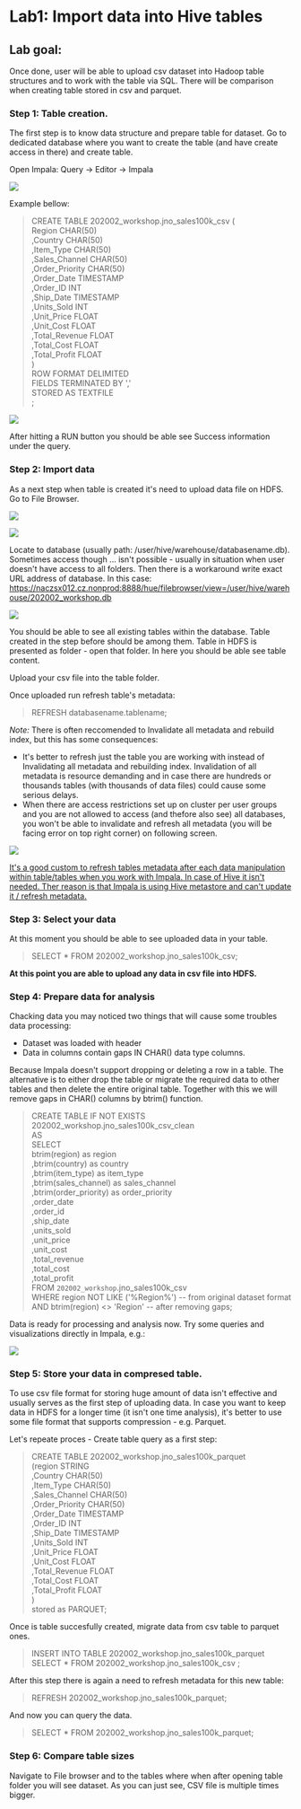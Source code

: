 # Lab1: Import data into Hive tables

## Lab goal: 
Once done, user will be able to upload csv dataset into Hadoop table structures and to work with the table via SQL. There will be comparison when creating table stored in csv and parquet. 

### Step 1: Table creation.
The first step is to know data structure and prepare table for dataset. Go to dedicated database where you want to create the table (and have create access in there) and create table. 

Open Impala: Query -> Editor -> Impala

![](printscreens/Impala.png)

Example bellow: 

> CREATE TABLE 202002_workshop.jno_sales100k_csv ( <br>
> Region CHAR(50)  <br>
> ,Country CHAR(50) <br>
> ,Item_Type CHAR(50) <br>
> ,Sales_Channel CHAR(50) <br>
> ,Order_Priority CHAR(50) <br>
> ,Order_Date TIMESTAMP  <br>
> ,Order_ID INT <br>
> ,Ship_Date TIMESTAMP <br>
> ,Units_Sold INT <br>
> ,Unit_Price FLOAT <br>
> ,Unit_Cost FLOAT <br>
> ,Total_Revenue FLOAT <br>
> ,Total_Cost FLOAT <br>
> ,Total_Profit FLOAT <br>
> ) <br>
> ROW FORMAT DELIMITED <br>
> FIELDS TERMINATED BY ',' <br>
> STORED AS TEXTFILE <br>
> ; <br>

![](printscreens/Create_table.png)

After hitting a RUN button you should be able see Success information under the query. 

### Step 2: Import data
As a next step when table is created it's need to upload data file on HDFS. Go to File Browser. 

![](printscreens/left_menu.png)

![](printscreens/left_menu_files.png)

Locate to database (usually path: /user/hive/warehouse/databasename.db). Sometimes access though ... isn't possible - usually in situation when user doesn't have access to all folders. Then there is a workaround write exact URL address of database. In this case: https://naczsx012.cz.nonprod:8888/hue/filebrowser/view=/user/hive/warehouse/202002_workshop.db

![](printscreens/File_browser.png)


You should be able to see all existing tables within the database. Table created in the step before should be among them. Table in HDFS is presented as folder - open that folder. In here you should be able see table content. 

Upload your csv file into the table folder. 

Once uploaded run refresh table's metadata: 

> REFRESH databasename.tablename; 

<i> Note: </i>
There is often reccomended to Invalidate all metadata and rebuild index, but this has some consequences: 
* It's better to refresh just the table you are working with instead of Invalidating all metadata and rebuilding index. Invalidation of all metadata is resource demanding and in case there are hundreds or thousands tables (with thousands of data files) could cause some serious delays. 
* When there are access restrictions set up on cluster per user groups and you are not allowed to access (and thefore also see) all databases, you won't be able to invalidate and refresh all metadata (you will be facing error on top right corner) on following screen.

![](printscreens/Impala_invalidate.png)


  <u> It's a good custom to refresh tables metadata after each data manipulation within table/tables when you work with Impala. In case of Hive it isn't needed. Ther reason is that Impala is using Hive metastore and can't update it / refresh metadata.  </u>
  
  
  ### Step 3: Select your data
  At this moment you should be able to see uploaded data in your table. 
  
  > SELECT * FROM 202002_workshop.jno_sales100k_csv; 
  
  <b> At this point you are able to upload any data in csv file into HDFS.  </b>
  
  ### Step 4: Prepare data for analysis 
  
  Chacking data you may noticed two things that will cause some troubles data processing: 
  * Dataset was loaded with header
  * Data in columns contain gaps IN CHAR() data type columns. 
  
  Because Impala doesn't support dropping or deleting a row in a table. The alternative is to either drop the table or migrate the required data to other tables and then delete the entire original table. Together with this we will remove gaps in CHAR() columns by btrim() function. 
  
  
> CREATE TABLE IF NOT EXISTS 202002_workshop.jno_sales100k_csv_clean <br> 
> AS  <br>
> SELECT  <br>
> btrim(region) as region <br>
> ,btrim(country) as country <br>
> ,btrim(item_type) as item_type <br>
> ,btrim(sales_channel) as sales_channel <br>
> ,btrim(order_priority) as order_priority <br>
> ,order_date <br>
> ,order_id <br>
> ,ship_date <br>
> ,units_sold <br>
> ,unit_price <br>
> ,unit_cost <br>
> ,total_revenue <br>
> ,total_cost <br>
> ,total_profit <br>
> FROM `202002_workshop`.jno_sales100k_csv <br>
> WHERE region NOT LIKE ('%Region%') -- from original dataset format  <br>
> AND btrim(region) <> 'Region' -- after removing gaps; <br>

Data is ready for processing and analysis now. Try some queries and visualizations directly in Impala, e.g.:


![](printscreens/Impala_graph.png)


  
  ### Step 5: Store your data in compresed table. 
  To use csv file format for storing huge amount of data isn't effective and usually serves as the first step of uploading data. In case you want to keep data in HDFS for a longer time (it isn't one time analysis), it's better to use some file format that supports compression - e.g. Parquet. 
  
  Let's repeate proces - Create table query as a first step: 
  
  > CREATE TABLE 202002_workshop.jno_sales100k_parquet <br>
> (region STRING  <br>
> ,Country CHAR(50) <br>
> ,Item_Type CHAR(50) <br>
> ,Sales_Channel CHAR(50) <br>
> ,Order_Priority CHAR(50) <br>
> ,Order_Date TIMESTAMP  <br>
> ,Order_ID INT <br>
> ,Ship_Date TIMESTAMP <br>
> ,Units_Sold INT <br>
> ,Unit_Price FLOAT <br>
> ,Unit_Cost FLOAT <br>
> ,Total_Revenue FLOAT <br>
> ,Total_Cost FLOAT <br>
> ,Total_Profit FLOAT <br>
> ) <br>
> stored as PARQUET;  <br>
  
 Once is table succesfully created, migrate data from csv table to parquet ones. 
 
 > INSERT INTO TABLE 202002_workshop.jno_sales100k_parquet SELECT * FROM 202002_workshop.jno_sales100k_csv ; <br> 
 
After this step there is again a need to refresh metadata for this new table: 

> REFRESH 202002_workshop.jno_sales100k_parquet; <br>

And now you can query the data.

> SELECT * FROM 202002_workshop.jno_sales100k_parquet; <br> 

 
 ### Step 6: Compare table sizes
 
 Navigate to File browser and to the tables where when after opening table folder you will see dataset. As you can just see, CSV file is multiple times bigger.  

  
